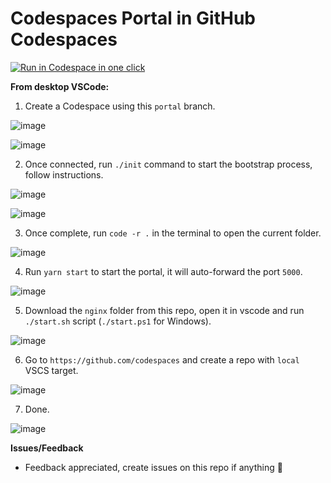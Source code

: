 # Codespaces Portal in GitHub Codespaces

[<img title="Run in Codespace in one click" src="https://cdn.jsdelivr.net/gh/bookish-potato/codespaces-in-codespaces@f097ccddfc401ab6b09d233dc47c3efa3f9513f6/images/badge.svg">](https://github.com/features/codespaces)

**From desktop VSCode:**

1. Create a Codespace using this `portal` branch.

![image](https://user-images.githubusercontent.com/1478800/100968319-f6efd500-34e5-11eb-96ab-737db212b7d5.png)

![image](https://user-images.githubusercontent.com/1478800/100968383-1850c100-34e6-11eb-8bc2-098b18a57108.png)

2. Once connected, run `./init` command to start the bootstrap process, follow instructions.

![image](https://user-images.githubusercontent.com/1478800/100968557-649c0100-34e6-11eb-9d58-e72370f70fd1.png)

![image](https://user-images.githubusercontent.com/1478800/100968588-741b4a00-34e6-11eb-8ead-dd2fcbc65f67.png)

3. Once complete, run `code -r .` in the terminal to open the current folder.

![image](https://user-images.githubusercontent.com/1478800/100970585-14bf3900-34ea-11eb-99e5-553cdc9eb477.png)

4. Run `yarn start` to start the portal, it will auto-forward the port `5000`.

![image](https://user-images.githubusercontent.com/1478800/100968769-d2482d00-34e6-11eb-9c4e-80cb1322b81a.png)

5. Download the `nginx` folder from this repo, open it in vscode and run `./start.sh` script (`./start.ps1` for Windows).

![image](https://user-images.githubusercontent.com/1478800/100968925-1dfad680-34e7-11eb-9f9c-62801235ce76.png)

6. Go to `https://github.com/codespaces` and create a repo with `local` VSCS target.

![image](https://user-images.githubusercontent.com/1478800/100968999-3cf96880-34e7-11eb-92bb-0d8b30b1db12.png)

7. Done.

![image](https://user-images.githubusercontent.com/1478800/100969828-9746f900-34e8-11eb-840a-3ff9f44506bf.png)

**Issues/Feedback**

- Feedback appreciated, create issues on this repo if anything 🤗
